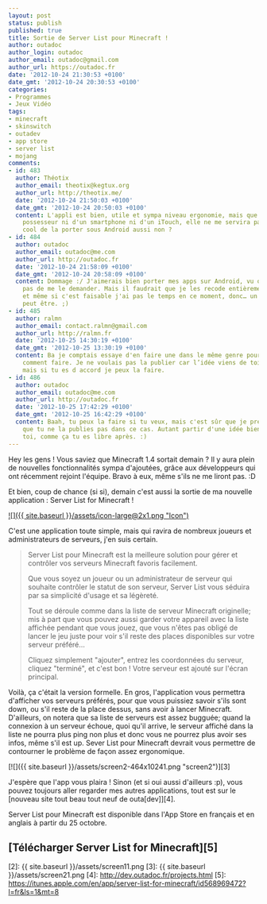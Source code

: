 ```yaml
---
layout: post
status: publish
published: true
title: Sortie de Server List pour Minecraft !
author: outadoc
author_login: outadoc
author_email: outadoc@gmail.com
author_url: https://outadoc.fr
date: '2012-10-24 21:30:53 +0100'
date_gmt: '2012-10-24 20:30:53 +0100'
categories:
- Programmes
- Jeux Vidéo
tags:
- minecraft
- skinswitch
- outadev
- app store
- server list
- mojang
comments:
- id: 483
  author: Théotix
  author_email: theotix@kegtux.org
  author_url: http://theotix.me/
  date: '2012-10-24 21:50:03 +0100'
  date_gmt: '2012-10-24 20:50:03 +0100'
  content: L'appli est bien, utile et sympa niveau ergonomie, mais que je ne suis
    possesseur ni d'un smartphone ni d'un iTouch, elle ne me servira pas. Et ce serait
    cool de la porter sous Android aussi non ?
- id: 484
  author: outadoc
  author_email: outadoc@me.com
  author_url: http://outadoc.fr
  date: '2012-10-24 21:58:09 +0100'
  date_gmt: '2012-10-24 20:58:09 +0100'
  content: Dommage :/ J'aimerais bien porter mes apps sur Android, vu qu'on arrête
    pas de me le demander. Mais il faudrait que je les recode entièrement,
    et même si c'est faisable j'ai pas le temps en ce moment, donc… un jour
    peut être. ;)
- id: 485
  author: ralmn
  author_email: contact.ralmn@gmail.com
  author_url: http://ralmn.fr
  date: '2012-10-25 14:30:19 +0100'
  date_gmt: '2012-10-25 13:30:19 +0100'
  content: Ba je comptais essaye d'en faire une dans le même genre pour voir
    comment faire. Je ne voulais pas la publier car l’idée viens de toi
    mais si tu es d accord je peux la faire.
- id: 486
  author: outadoc
  author_email: outadoc@me.com
  author_url: http://outadoc.fr
  date: '2012-10-25 17:42:29 +0100'
  date_gmt: '2012-10-25 16:42:29 +0100'
  content: Baah, tu peux la faire si tu veux, mais c'est sûr que je préférerais
    que tu ne la publies pas dans ce cas. Autant partir d'une idée bien à
    toi, comme ça tu es libre après. :)
---
```

Hey les gens ! Vous saviez que Minecraft 1.4 sortait demain ? Il y aura plein de nouvelles fonctionnalités sympa d'ajoutées, grâce aux développeurs qui ont récemment rejoint l'équipe. Bravo à eux, même s'ils ne me liront pas. :D

Et bien, coup de chance (si si), demain c'est aussi la sortie de ma nouvelle application : Server List for Minecraft !

[![]({{ site.baseurl }}/assets/icon-large@2x1.png "Icon")][1]

C'est une application toute simple, mais qui ravira de nombreux joueurs et administrateurs de serveurs, j'en suis certain.

> Server List pour Minecraft est la meilleure solution pour gérer et contrôler vos serveurs Minecraft favoris facilement.
> 
> Que vous soyez un joueur ou un administrateur de serveur qui souhaite contrôler le statut de son serveur, Server List vous séduira par sa simplicité d'usage et sa légèreté.
> 
> Tout se déroule comme dans la liste de serveur Minecraft originelle; mis à part que vous pouvez aussi garder votre appareil avec la liste affichée pendant que vous jouez, que vous n'êtes pas obligé de lancer le jeu juste pour voir s'il reste des places disponibles sur votre serveur préféré…
> 
> Cliquez simplement "ajouter", entrez les coordonnées du serveur, cliquez "terminé", et c'est bon ! Votre serveur est ajouté sur l'écran principal.

Voilà, ça c'était la version formelle. En gros, l'application vous permettra d'afficher vos serveurs préférés, pour que vous puissiez savoir s'ils sont down, ou s'il reste de la place dessus, sans avoir à lancer Minecraft. D'ailleurs, on notera que sa liste de serveurs est assez bugguée; quand la connexion à un serveur échoue, quoi qu'il arrive, le serveur affiché dans la liste ne pourra plus ping non plus et donc vous ne pourrez plus avoir ses infos, même s'il est up. Sever List pour Minecraft devrait vous permettre de contourner le problème de façon assez ergonomique.

[![]({{ site.baseurl }}/assets/screen2-464x10241.png "screen2")][3]

J'espère que l'app vous plaira ! Sinon (et si oui aussi d'ailleurs :p), vous pouvez toujours aller regarder mes autres applications, tout est sur le [nouveau site tout beau tout neuf de outa\[dev\]][4].

Server List pour Minecraft est disponible dans l'App Store en français et en anglais à partir du 25 octobre.

## [Télécharger Server List for Minecraft][5]

[1]: http://dev.outadoc.fr/project/server-list/
[2]: {{ site.baseurl }}/assets/screen11.png
[3]: {{ site.baseurl }}/assets/screen21.png
[4]: http://dev.outadoc.fr/projects.html
[5]: https://itunes.apple.com/en/app/server-list-for-minecraft/id568969472?l=fr&ls=1&mt=8
